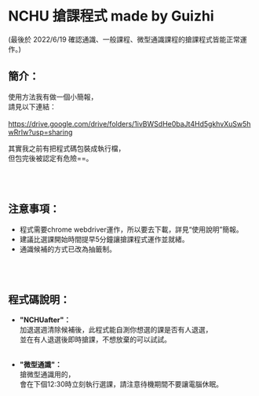 # NCHU 搶課程式 made by Guizhi
(最後於 2022/6/19 確認通識、一般課程、微型通識課程的搶課程式皆能正常運作。)<br>

## 簡介：
使用方法我有做一個小簡報，<br>
請見以下連結：<br><br>
https://drive.google.com/drive/folders/1ivBWSdHe0baJt4Hd5gkhvXuSw5hwRrIw?usp=sharing <br>

其實我之前有把程式碼包裝成執行檔，<br>
但包完後被認定有危險==。<br>

<br><br>
## 注意事項：
- 程式需要chrome webdriver運作，所以要去下載，詳見“使用說明”簡報。
- 建議比選課開始時間提早5分鐘讓搶課程式運作並就緒。
- 通識候補的方式已改為抽籤制。

<br><br>
## 程式碼說明：
- <b>"NCHUafter"：</b><br>
加退選週清除候補後，此程式能自測你想選的課是否有人退選，<br>
並在有人退選後即時搶課，不想放棄的可以試試。<br><br>

- <b>"微型通識"：</b><br>
搶微型通識用的，<br>
會在下個12:30時立刻執行選課，請注意待機期間不要讓電腦休眠。
